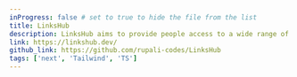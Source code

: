 ```yaml
---
inProgress: false # set to true to hide the file from the list
title: LinksHub
description: LinksHub aims to provide people access to a wide range of free resources and tools that they can use to learn and develop their tech skills...
link: https://linkshub.dev/
github_link: https://github.com/rupali-codes/LinksHub
tags: ['next', 'Tailwind', 'TS']
---
```

